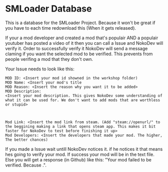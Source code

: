 # SMLoader Database

This is a database for the SMLoader Project. Because it won't be great if you have to each time redownload this (When it gets released).

If your a mod developer and created a mod that's populair AND a populair youtuber has posted a video of it then you can call a Issue and NokoDev will verify it. Order to successfully verify it NokoDev will send a message claming if you want the selected mod to be verified. This prevents from people verifing a mod that they don't own.

Your Issue needs to look like this:
```
MOD ID: <Insert your mod id showned in the workshop folder)
MOD Name: <Insert your mod's title
MOD Reason: <Insert the reason why you want it to be added>
MOD Description:
<Insert your mod description. This gives NokoDev some understanding of what it can be used for. We don't want to add mods that are worthless or stupid>



Mod Link: <Insert the mod link from steam. (Add "steam://openurl/" to the beggining making a link that opens steam app. This makes it bit faster for NokoDev to test before finishing it up>
Mod Developers: <Insert the developers that made your mod. The higher, The better chances)
```
If you made a Issue wait untill NokoDev notices it. if he notices it that means hes going to verify your mod. If success your mod will be in the text file. Else you will get a response (in Github) like this: "Your mod failed to be verified. Because <REASON HERE>.".
